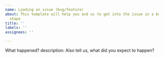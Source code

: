 ```yaml
---
name: Loading an issue (bug/feature)
about: This template will help you and us to get into the issue in a better understanding
  shape
title: ''
labels: ''
assignees: ''

---
```


What happened?
description: Also tell us, what did you expect to happen?
